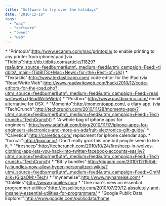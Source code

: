 ```yaml
---
title: "Software to try over the holidays"
date: "2010-12-19"
tags: 
  - "mac"
  - "software"
  - "tweet"
  - "web"
---
```


\* "Printopia":http://www.ecamm.com/mac/printopia/ to enable printing to any printer from iphone/ipad (via "Tidbits":http://db.tidbits.com/article/11829?rss&utm\_source=feedburner&utm\_medium=feed&utm\_campaign=Feed:+tidbits\_main+(TidBITS:+Mac+News+for+the+Rest+of+Us)) \* "Textastic":http://www.textasticapp.com/ code editor for the iPad (via "Read/Write Web":http://www.readwriteweb.com/hack/2010/12/code-editors-for-the-ipad.php?utm\_source=feedburner&utm\_medium=feed&utm\_campaign=Feed:+readwriteweb+(ReadWriteWeb)) \* "Postbox":http://www.postbox-inc.com/ email alternative for OSX. \* "Momento":http://momentoapp.com/, a diary app. (via "TechCrunch":http://techcrunch.com/2010/11/28/momento-app/?utm\_source=feedburner&utm\_medium=feed&utm\_campaign=Feed:+Techcrunch+(TechCrunch)) \* "A whole bag of iphone apps for engineers":http://www.adafruit.com/blog/2010/11/17/iphone-apps-for-engineers-electronics-and-more-an-adafruit-electronics-gift-guide/. \* "Calvetica":http://calvetica.com/ replacment for iphone calendar app. \* "boxcar":http://boxcar.io/. Don't really grok this one but people seem to like it. \* "Firesheep":http://techcrunch.com/2010/10/24/firesheep-in-wolves-clothing-app-lets-you-hack-into-twitter-facebook-accounts-easily/?utm\_source=feedburner&utm\_medium=feed&utm\_campaign=Feed:+Techcrunch+(TechCrunch) \* "Bit.ly bundles":http://gigaom.com/2010/12/15/bit-ly-bundles-now-allow-hyper-personalized-wikis/?utm\_source=feedburner&utm\_medium=feed&utm\_campaign=Feed:+OmMalik+(GigaOM:+Tech) \* "mynameise":http://www.mynameise.com/ \* "GoMiles":http://www.gomiles.com \* "One man's view on essential programmer utilities":http://jesseliberty.com/2010/07/29/12-absolutely-and-insanely-essential-utilities-for-programmers/ \* "Google Public Data Explorer":http://www.google.com/publicdata/home
